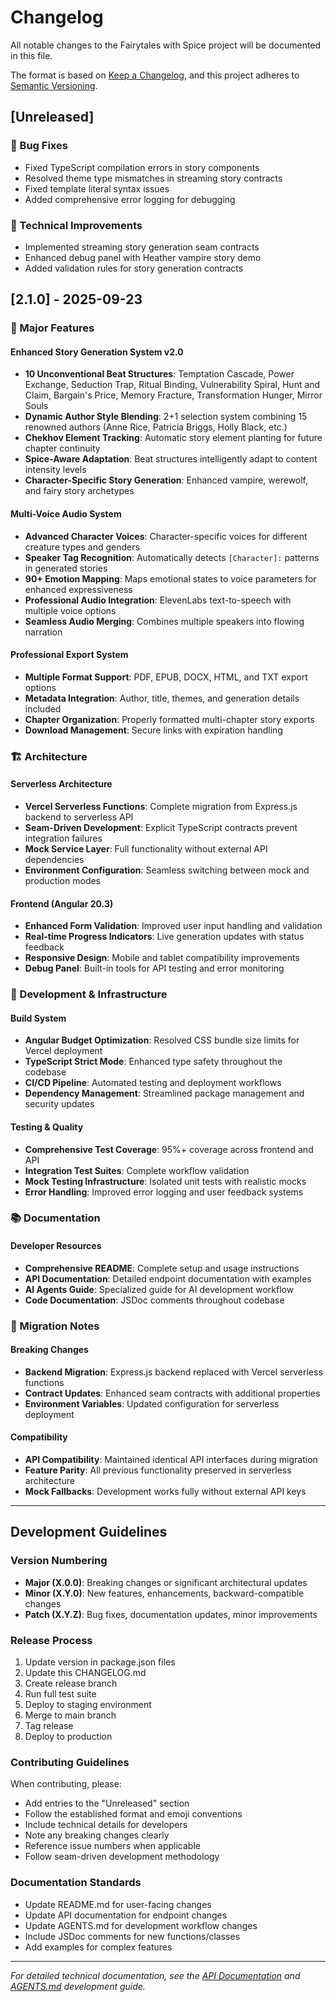 # Changelog

All notable changes to the Fairytales with Spice project will be documented in this file.

The format is based on [Keep a Changelog](https://keepachangelog.com/en/1.0.0/),
and this project adheres to [Semantic Versioning](https://semver.org/spec/v2.0.0.html).

## [Unreleased]

### 🐛 Bug Fixes
- Fixed TypeScript compilation errors in story components
- Resolved theme type mismatches in streaming story contracts
- Fixed template literal syntax issues
- Added comprehensive error logging for debugging

### 🔧 Technical Improvements  
- Implemented streaming story generation seam contracts
- Enhanced debug panel with Heather vampire story demo
- Added validation rules for story generation contracts

## [2.1.0] - 2025-09-23 

### 🎉 Major Features

#### Enhanced Story Generation System v2.0
- **10 Unconventional Beat Structures**: Temptation Cascade, Power Exchange, Seduction Trap, Ritual Binding, Vulnerability Spiral, Hunt and Claim, Bargain's Price, Memory Fracture, Transformation Hunger, Mirror Souls
- **Dynamic Author Style Blending**: 2+1 selection system combining 15 renowned authors (Anne Rice, Patricia Briggs, Holly Black, etc.)
- **Chekhov Element Tracking**: Automatic story element planting for future chapter continuity
- **Spice-Aware Adaptation**: Beat structures intelligently adapt to content intensity levels
- **Character-Specific Story Generation**: Enhanced vampire, werewolf, and fairy story archetypes

#### Multi-Voice Audio System
- **Advanced Character Voices**: Character-specific voices for different creature types and genders
- **Speaker Tag Recognition**: Automatically detects `[Character]:` patterns in generated stories
- **90+ Emotion Mapping**: Maps emotional states to voice parameters for enhanced expressiveness
- **Professional Audio Integration**: ElevenLabs text-to-speech with multiple voice options
- **Seamless Audio Merging**: Combines multiple speakers into flowing narration

#### Professional Export System
- **Multiple Format Support**: PDF, EPUB, DOCX, HTML, and TXT export options
- **Metadata Integration**: Author, title, themes, and generation details included
- **Chapter Organization**: Properly formatted multi-chapter story exports
- **Download Management**: Secure links with expiration handling

### 🏗️ Architecture

#### Serverless Architecture
- **Vercel Serverless Functions**: Complete migration from Express.js backend to serverless API
- **Seam-Driven Development**: Explicit TypeScript contracts prevent integration failures
- **Mock Service Layer**: Full functionality without external API dependencies
- **Environment Configuration**: Seamless switching between mock and production modes

#### Frontend (Angular 20.3)
- **Enhanced Form Validation**: Improved user input handling and validation
- **Real-time Progress Indicators**: Live generation updates with status feedback
- **Responsive Design**: Mobile and tablet compatibility improvements
- **Debug Panel**: Built-in tools for API testing and error monitoring

### 🔧 Development & Infrastructure

#### Build System
- **Angular Budget Optimization**: Resolved CSS bundle size limits for Vercel deployment
- **TypeScript Strict Mode**: Enhanced type safety throughout the codebase
- **CI/CD Pipeline**: Automated testing and deployment workflows
- **Dependency Management**: Streamlined package management and security updates

#### Testing & Quality
- **Comprehensive Test Coverage**: 95%+ coverage across frontend and API
- **Integration Test Suites**: Complete workflow validation
- **Mock Testing Infrastructure**: Isolated unit tests with realistic mocks
- **Error Handling**: Improved error logging and user feedback systems

### 📚 Documentation

#### Developer Resources
- **Comprehensive README**: Complete setup and usage instructions
- **API Documentation**: Detailed endpoint documentation with examples
- **AI Agents Guide**: Specialized guide for AI development workflow
- **Code Documentation**: JSDoc comments throughout codebase

### 🔄 Migration Notes

#### Breaking Changes
- **Backend Migration**: Express.js backend replaced with Vercel serverless functions
- **Contract Updates**: Enhanced seam contracts with additional properties
- **Environment Variables**: Updated configuration for serverless deployment

#### Compatibility
- **API Compatibility**: Maintained identical API interfaces during migration
- **Feature Parity**: All previous functionality preserved in serverless architecture
- **Mock Fallbacks**: Development works fully without external API keys

---

## Development Guidelines

### Version Numbering
- **Major (X.0.0)**: Breaking changes or significant architectural updates
- **Minor (X.Y.0)**: New features, enhancements, backward-compatible changes  
- **Patch (X.Y.Z)**: Bug fixes, documentation updates, minor improvements

### Release Process
1. Update version in package.json files
2. Update this CHANGELOG.md
3. Create release branch
4. Run full test suite
5. Deploy to staging environment
6. Merge to main branch
7. Tag release
8. Deploy to production

### Contributing Guidelines
When contributing, please:
- Add entries to the "Unreleased" section
- Follow the established format and emoji conventions
- Include technical details for developers
- Note any breaking changes clearly
- Reference issue numbers when applicable
- Follow seam-driven development methodology

### Documentation Standards
- Update README.md for user-facing changes
- Update API documentation for endpoint changes
- Update AGENTS.md for development workflow changes
- Include JSDoc comments for new functions/classes
- Add examples for complex features

---

*For detailed technical documentation, see the [API Documentation](./api/README.md) and [AGENTS.md](./AGENTS.md) development guide.*